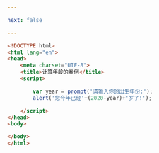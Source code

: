 ```yaml
---

next: false

---
```




<BlogInfo id="300"/>

```html
<!DOCTYPE html>
<html lang="en">
<head>
    <meta charset="UTF-8">
    <title>计算年龄的案例</title>
    <script>

        var year = prompt('请输入你的出生年份:');
        alert('您今年已经'+(2020-year)+'岁了!');

    </script>
</head>
<body>

</body>
</html>
```



<ActionBox />
